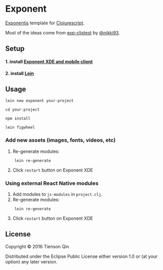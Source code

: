 # Exponent

[Exponentjs](https://getexponent.com/) template for [Clojurescript](http://clojurescript.org/).

Most of the ideas come from [exp-cljstest](https://github.com/exponentjs/exp-cljstest) by [@nikki93](https://github.com/nikki93).

## Setup
#### 1. install [Exponent XDE and mobile client](https://docs.getexponent.com/versions/v10.0.0/introduction/installation.html)
#### 2. install [Lein](http://leiningen.org/#install)

## Usage

```shell
lein new exponent your-project

cd your-project

npm install

lein figwheel
```

### Add new assets (images, fonts, videos, etc)
1. Re-generate modules:
``` shell
    lein re-generate
```
2. Click `restart` button on Exponent XDE

### Using external React Native modules
1. Add modules to `js-modules` in `project.clj`.
2. Re-generate modules:
``` shell
    lein re-generate
```
3. Click `restart` button on Exponent XDE


## License

Copyright © 2016 Tienson Qin

Distributed under the Eclipse Public License either version 1.0 or (at
your option) any later version.
